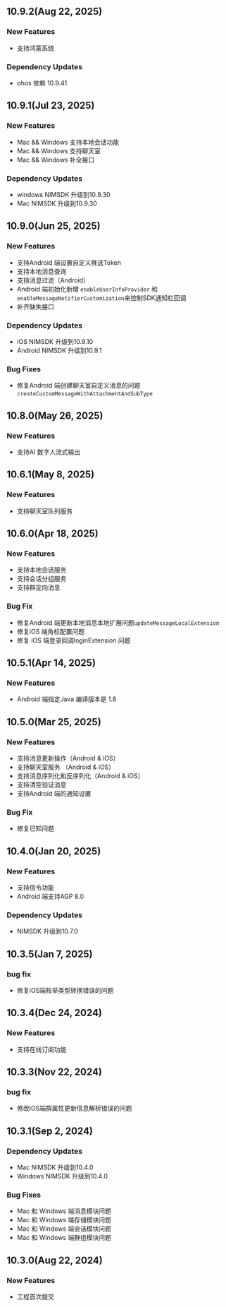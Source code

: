 ## 10.9.2(Aug 22, 2025)

### New Features
* 支持鸿蒙系统

### Dependency Updates
* ohos 依赖 10.9.41

## 10.9.1(Jul 23, 2025)

### New Features
* Mac && Windows 支持本地会话功能
* Mac && Windows 支持聊天室
* Mac && Windows 补全接口

### Dependency Updates
* windows NIMSDK 升级到10.9.30
* Mac NIMSDK 升级到10.9.30

## 10.9.0(Jun 25, 2025)

### New Features
* 支持Android 端设置自定义推送Token
* 支持本地消息查询
* 支持消息过滤（Android）
* Android 端初始化新增 `enableUserInfoProvider` 和 `enableMessageNotifierCustomization`来控制SDK通知栏回调
* 补齐缺失接口

### Dependency Updates
* iOS NIMSDK 升级到10.9.10
* Android NIMSDK 升级到10.9.1

### Bug Fixes
* 修复Android 端创建聊天室自定义消息的问题`createCustomMessageWithAttachmentAndSubType`

## 10.8.0(May 26, 2025)

### New Features
* 支持AI 数字人流式输出

## 10.6.1(May 8, 2025)

### New Features
* 支持聊天室队列服务

## 10.6.0(Apr 18, 2025)

### New Features
* 支持本地会话服务
* 支持会话分组服务
* 支持群定向消息

### Bug Fix
* 修复Android 端更新本地消息本地扩展问题`updateMessageLocalExtension`
* 修复iOS 端角标配置问题
* 修复 iOS 端登录回调loginExtension 问题

## 10.5.1(Apr 14, 2025)

### New Features
* Android 端指定Java 编译版本是 1.8

## 10.5.0(Mar 25, 2025)

### New Features
* 支持消息更新操作（Android & iOS）
* 支持聊天室服务 （Android & iOS）
* 支持消息序列化和反序列化（Android & iOS）
* 支持清空验证消息
* 支持Android 端的通知设置

### Bug Fix
* 修复已知问题


## 10.4.0(Jan 20, 2025)

### New Features
* 支持信令功能
* Android 端支持AGP 8.0

### Dependency Updates
* NIMSDK 升级到10.7.0

## 10.3.5(Jan 7, 2025)

### bug fix
* 修复iOS端枚举类型转换错误的问题

## 10.3.4(Dec 24, 2024)

### New Features
* 支持在线订阅功能

## 10.3.3(Nov 22, 2024)

### bug fix
* 修改iOS端群属性更新信息解析错误的问题

## 10.3.1(Sep 2, 2024)

### Dependency Updates
* Mac NIMSDK 升级到10.4.0
* Windows NIMSDK 升级到10.4.0

### Bug Fixes
* Mac 和 Windows 端消息模块问题
* Mac 和 Windows 端存储模块问题
* Mac 和 Windows 端会话模块问题
* Mac 和 Windows 端群组模块问题

## 10.3.0(Aug 22, 2024)

### New Features
* 工程首次提交
